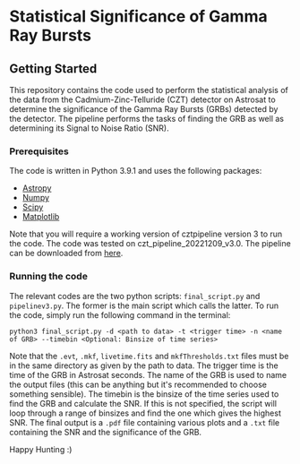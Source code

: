 # Statistical Significance of Gamma Ray Bursts

## Getting Started
This repository contains the code used to perform the statistical analysis of the data from the Cadmium-Zinc-Telluride (CZT) detector on Astrosat to determine the significance of the Gamma Ray Bursts (GRBs) detected by the detector. The pipeline performs the tasks of finding the GRB as well as determining its Signal to Noise Ratio (SNR). 

### Prerequisites

The code is written in Python 3.9.1 and uses the following packages:
* [Astropy](https://www.astropy.org/)
* [Numpy](https://numpy.org/)
* [Scipy](https://www.scipy.org/)
* [Matplotlib](https://matplotlib.org/)

Note that you will require a working version of cztpipeline version 3 to run the code. The code was tested on czt_pipeline_20221209_v3.0. The pipeline can be downloaded from [here](http://astrosat-ssc.iucaa.in/cztiData).

### Running the code
The relevant codes are the two python scripts: `final_script.py` and `pipelinev3.py`. The former is the main script which calls the latter. To run the code, simply run the following command in the terminal:
```
python3 final_script.py -d <path to data> -t <trigger time> -n <name of GRB> --timebin <Optional: Binsize of time series>
```
Note that the `.evt`, `.mkf`, `livetime.fits` and `mkfThresholds.txt` files must be in the same directory as given by the path to data. The trigger time is the time of the GRB in Astrosat seconds. The name of the GRB is used to name the output files (this can be anything but it's recommended to choose something sensible). The timebin is the binsize of the time series used to find the GRB and calculate the SNR. If this is not specified, the script will loop through a range of binsizes and find the one which gives the highest SNR. The final output is a `.pdf` file containing various plots and a `.txt` file containing the SNR and the significance of the GRB.


Happy Hunting :)

